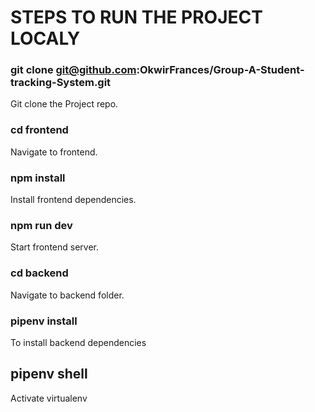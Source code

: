 # STEPS TO RUN THE PROJECT LOCALY

### git clone git@github.com:OkwirFrances/Group-A-Student-tracking-System.git 
Git clone the Project repo.

### cd frontend
Navigate to frontend.

### npm install
Install  frontend dependencies.
### npm run dev
Start frontend server.

### cd backend
Navigate to backend folder.

### pipenv install
To install backend dependencies
## pipenv shell
Activate virtualenv

